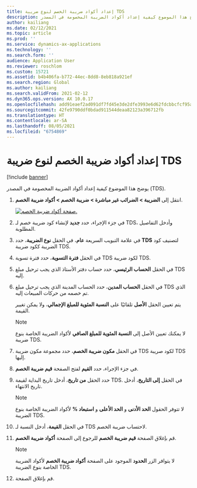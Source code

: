 ```yaml
---
title: إعداد أكواد ضريبة الخصم لنوع ضريبة TDS
description: يوضح هذا الموضوع كيفية إعداد أكواد الضريبة المخصومة في المصدر (TDS).
author: kailiang
ms.date: 02/12/2021
ms.topic: article
ms.prod: ''
ms.service: dynamics-ax-applications
ms.technology: ''
ms.search.form: ''
audience: Application User
ms.reviewer: roschlom
ms.custom: 15721
ms.assetid: b4b406fa-b772-44ec-8dd8-8eb818a921ef
ms.search.region: Global
ms.author: kailiang
ms.search.validFrom: 2021-02-12
ms.dyn365.ops.version: AX 10.0.17
ms.openlocfilehash: add91eaef2ad091df7fd45e3de2dfe3993e6d62fdcbbcfcf95a7fc4953189239
ms.sourcegitcommit: 42fe9790ddf0bdad911544deaa82123a396712fb
ms.translationtype: HT
ms.contentlocale: ar-SA
ms.lasthandoff: 08/05/2021
ms.locfileid: "6754869"
---
```

# <a name="set-up-withholding-tax-codes-for-the-tds-tax-type"></a>إعداد أكواد ضريبة الخصم لنوع ضريبة TDS

[!include [banner](../includes/banner.md)]

يوضح هذا الموضوع كيفية إعداد أكواد الضريبة المخصومة في المصدر (TDS).

1. انتقل إلى **الضريبة \> الضرائب غير مباشرة \> ضريبة الخصم \> أكواد ضريبة الخصم**.

    [![صفحة أكواد ضريبة الخصم.](./media/apac-ind-TDS-17.png)](./media/apac-ind-TDS-17.png)

2. في جزء الإجراء، حدد **جديد** لإنشاء كود ضريبة خصم لـ TDS، وأدخل التفاصيل المطلوبة.
3. في علامة التبويب السريعة **عام**، في الحقل **نوع الضريبة**، حدد **TDS** لتصنيف كود الضريبة ككود ضريبة TDS.
4. في الحقل **فترة التسوية**، حدد فترة تسوية TDS لكود ضريبة TDS.
5. في الحقل **الحساب الرئيسي**، حدد حساب دفتر الأستاذ الذي يجب ترحيل مبلغ TDS إليه.
6. في الحقل **الحساب المدين**، حدد الحساب المدينة الذي يجب ترحيل مبلغ TDS الذي تم خصمه من حركات المبيعات إليه.

    يتم تعيين الحقل **الأصل** تلقائيًا على **النسبة المئوية للمبلغ الإجمالي**، ولا يمكن تغيير القيمة.

    > [!NOTE]
    > لا يمكنك تعيين الأصل إلى **النسبة المئوية للمبلغ الصافي** لأكواد الضريبة الخاصة بنوع ضريبة TDS.

7. في الحقل **مكون ضريبة الخصم**، حدد مجموعة مكون ضريبة TDS لكود صريبة TDS إليها.
8. في جزء الإجراء، حدد **القيم** لفتح الصفحة **قيم ضريبة الخصم**.
9. حدد الحقل **من تاريخ**، أدخل تاريخ البداية لقيمة TDS. في الحقل **إلى التاريخ**، أدخل تاريخ الانتهاء.

    > [!NOTE]
    > لا تتوفر الحقول **الحد الأدنى** و **الحد الأعلى** و **استبعاد %** لأكواد الضريبة الخاصة بنوع الضريبة TDS.

10. في الحقل **القيمة**، أدخل النسبة لـ TDS لاحتساب ضريبة الخصم.
11. قم بإغلاق الصفحة **قيم ضريبة الخصم** للرجوع إلى الصفحة **أكواد ضريبة الخصم**.

    > [!NOTE]
    > لا يتوافر الزر **الحدود** الموجود على الصفحة **أكواد ضريبة الخصم** لأكواد الضريبة الخاصة بنوع الضريبة TDS.

12. قم بإغلاق الصفحة.
